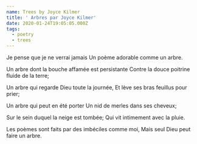 ```yaml
---
name: Trees by Joyce Kilmer
title: ' Arbres par Joyce Kilmer'
date: 2020-01-24T19:05:05.000Z
tags:
  - poetry
  - trees
---
```


Je pense que je ne verrai jamais
Un poème adorable comme un arbre.

Un arbre dont la bouche affamée est persistante
Contre la douce poitrine fluide de la terre;

Un arbre qui regarde Dieu toute la journée,
Et lève ses bras feuillus pour prier;

Un arbre qui peut en été porter
Un nid de merles dans ses cheveux;

Sur le sein duquel la neige est tombée;
Qui vit intimement avec la pluie.

Les poèmes sont faits par des imbéciles comme moi,
Mais seul Dieu peut faire un arbre.

